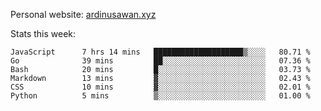 Personal website: [ardinusawan.xyz](https://ardinusawan.xyz)

Stats this week:
<!--START_SECTION:waka-->

```text
JavaScript      7 hrs 14 mins   ████████████████████▒░░░░   80.71 %
Go              39 mins         ██░░░░░░░░░░░░░░░░░░░░░░░   07.36 %
Bash            20 mins         █░░░░░░░░░░░░░░░░░░░░░░░░   03.73 %
Markdown        13 mins         ▓░░░░░░░░░░░░░░░░░░░░░░░░   02.43 %
CSS             10 mins         ▓░░░░░░░░░░░░░░░░░░░░░░░░   02.01 %
Python          5 mins          ▒░░░░░░░░░░░░░░░░░░░░░░░░   01.00 %
```

<!--END_SECTION:waka-->
